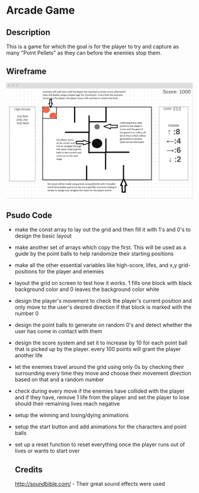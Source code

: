 # Arcade Game
## Description
This is a game for which the goal is for the player to try and capture as many "Point Pellets" as they can before the enemies stop them.
## Wireframe
![Wireframe Example](./wireframe.png)
## Psudo Code
* make the const array to lay out the grid and then fill it with 1's and 0's to design the basic layout
* make another set of arrays which copy the first. This will be used as a guide by the point balls to help randomize their starting positions
* make all the other essential variables like high-score, lifes, and x,y grid-positions for the player and enemies
* layout the grid on screen to test how it works. 1 fills one block with black background color and 0 leaves the background color white
* design the player's movement to check the player's current position and only move to the user's desired direction if that block is marked with the number 0
* design the point balls to generate on random 0's and detect whether the user has come in contact with them
* design the score system and set it to increase by 10 for each point ball that is picked up by the player. every 100 points will grant the player another life
* let the enemies travel around the grid using only 0s by checking their surrounding every time they move and choose their movement direction based on that and a random number
* check during every move if the enemies have collided with the player and if they have, remove 1 life from the player and set the player to lose should their remaining lives reach negative
* setup the winning and losing/dying animations
* setup the start button and add animations for the characters and point balls
* set up a reset function to reset everything once the player runs out of lives or wants to start over
  
  ## Credits
  http://soundbible.com/ - Their great sound effects were used